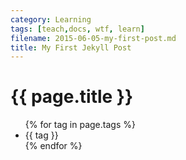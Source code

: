 ```yaml
---
category: Learning
tags: [teach,docs, wtf, learn]
filename: 2015-06-05-my-first-post.md
title: My First Jekyll Post
---
```


# {{ page.title }}

<ul class="tags">
  {% for tag in page.tags %}
    <li>{{ tag }}</li>
  {% endfor %}
</ul>
